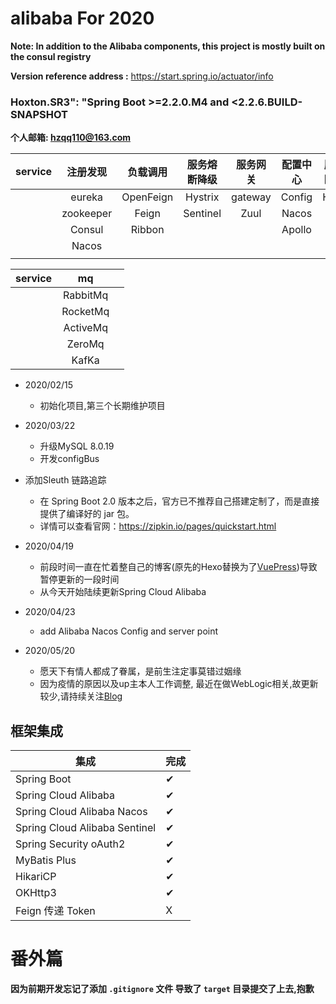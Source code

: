#  alibaba For 2020
**Note: In addition to the Alibaba components, this project is mostly built on the consul registry**

**Version reference address :** https://start.spring.io/actuator/info
### Hoxton.SR3": "Spring Boot >=2.2.0.M4 and <2.2.6.BUILD-SNAPSHOT 

**个人邮箱: hzqq110@163.com** 

| service    | 注册发现     | 负载调用     |  服务熔断降级  | 服务网关     | 配置中心     |  服务熔断降级        |
| :------:   | :------:    | :------:    | :------:    | :------:    | :------:    | :------:           |
|            | eureka      | OpenFeign    |  Hystrix    | gateway      |  Config    |  Hystrix           |
|            | zookeeper   |  Feign      |   Sentinel  |  Zuul        |  Nacos      |                    |
|            |  Consul     | Ribbon      |             |             |   Apollo     |                    |
|            |  Nacos   |             |              |            |             |                    |
|            |            |             |              |            |             |                    | 


| service    | mq         |             | 
| :------:   | :------:   | :------:    | 
|            | RabbitMq  |              |
|            |RocketMq   |             |
|            |ActiveMq   |             | 
|            |ZeroMq     |            |  
|            | KafKa     |            |  

* 2020/02/15
    - 初始化项目,第三个长期维护项目

* 2020/03/22
    - 升级MySQL 8.0.19 
    - 开发configBus
* 添加Sleuth 链路追踪
    - 在 Spring Boot 2.0 版本之后，官方已不推荐自己搭建定制了，而是直接提供了编译好的 jar 包。
    - 详情可以查看官网：https://zipkin.io/pages/quickstart.html

* 2020/04/19
    - 前段时间一直在忙着整自己的博客(原先的Hexo替换为了[VuePress](https://osvue.github.io))导致暂停更新的一段时间
    - 从今天开始陆续更新Spring Cloud Alibaba

* 2020/04/23
    - add Alibaba Nacos Config and server point
   
* 2020/05/20
    - 愿天下有情人都成了眷属，是前生注定事莫错过姻缘
    - 因为疫情的原因以及up主本人工作调整, 最近在做WebLogic相关,故更新较少,请持续关注[Blog](https://osvue.github.io)
        
## 框架集成

集成 | 完成 
----|----
Spring Boot | ✔
Spring Cloud Alibaba | ✔ 
Spring Cloud Alibaba Nacos | ✔ 
Spring Cloud Alibaba Sentinel | ✔ 
Spring Security oAuth2 | ✔ 
MyBatis Plus | ✔ 
HikariCP | ✔ 
OKHttp3 | ✔ 
Feign 传递 Token | X 
# 番外篇
**因为前期开发忘记了添加 `.gitignore` 文件 导致了 `target` 目录提交了上去,抱歉**